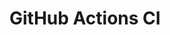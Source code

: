 # GitHub Actions CI

































































































































































































































































































































































































































































































































































































































































































































































































































































































































































































































































































































































































































































































































































































































































































































































































































































































































































































































































































































































































































































































































































































































































































































































































































































